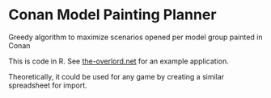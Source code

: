 # Conan Model Painting Planner
Greedy algorithm to maximize scenarios opened per model group painted in Conan

This is code in R. See [the-overlord.net](https://the-overlord.net/index.php?/topic/314-a-scenario-per-group-painted/) for an example application.

Theoretically, it could be used for any game by creating a similar spreadsheet for import.
